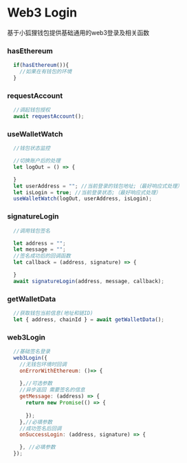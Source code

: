 # Web3 Login
基于小狐狸钱包提供基础通用的web3登录及相关函数
### hasEthereum
```js
  if(hasEthereum()){
    //如果在有钱包的环境
  }
```

### requestAccount
```js
  //调起钱包授权
  await requestAccount();
```

### useWalletWatch
```js
  //钱包状态监控

  //切换账户后的处理
  let logOut = () => {

  }
  let userAddress = ""; //当前登录的钱包地址;（最好响应式处理）
  let isLogin = true; //当前登录状态;（最好响应式处理）
  useWalletWatch(logOut, userAddress, isLogin);
```

### signatureLogin
```js
  //调用钱包签名

  let address = "";
  let message = "";
  //签名成功后的回调函数
  let callback = (address, signature) => {

  }
  await signatureLogin(address, message, callback);
```

### getWalletData
```js
  //获取钱包当前信息(地址和链ID)
  let { address, chainId } = await getWalletData();
```

### web3Login
```js
  //基础签名登录
  web3Login({
    //无钱包环境时回调
    onErrorWithEthereum: ()=> {
      
    },//可选参数
    //异步返回 需要签名的信息
    getMessage: (address) => {
      return new Promise(() => {
        
      });
    },//必填参数
    //成功签名后回调
    onSuccessLogin: (address, signature) => {

    }, //必填参数
  });
```